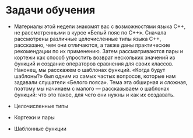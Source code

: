 # Задачи обучения

* Материалы этой недели знакомят вас с возможностями языка C++, не рассмотренными в курсе «Белый пояс по C++». Сначала рассмотрены различные целочисленные типы языка C++, рассказано, чем они отличаются, а также даны практические рекомендации по их применению. Затем рассматриваются пары и кортежи как способ упростить возврат нескольких значений из функций и создание операторов сравнения для своих классов. Наконец, мы расскажем о шаблонах функций. «Когда будут шаблоны?» был одним из самых частых вопросов, которые нам задавали слушатели «Белого пояса». Тема эта обширная и сложная, поэтому мы начинаем с малого — рассказываем о шаблонах функций: что это такое, для чего они нужны и как их создавать.

* Целочисленные типы
* Кортежи и пары
* Шаблонные функции
